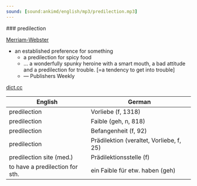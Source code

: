 ```yaml
---
sound: [sound:ankimd/english/mp3/predilection.mp3]
---
```


\### predilection

[Merriam-Webster](https://www.merriam-webster.com/dictionary/predilection)

- an established preference for something
    - a predilection for spicy food
    - … a wonderfully spunky heroine with a smart mouth, a bad attitude and a predilection for trouble. [=a tendency to get into trouble]
    - — Publishers Weekly

[dict.cc](https://www.dict.cc/predilection)

| English        | German       |
| -------------- | ------------ |
| predilection | Vorliebe (f, 1318) |
| predilection | Faible (geh, n, 818) |
| predilection | Befangenheit (f, 92) |
| predilection | Prädilektion (veraltet, Vorliebe, f, 25) |
| predilection site (med.) | Prädilektionsstelle (f) |
| to have a predilection for sth. | ein Faible für etw. haben (geh) |
